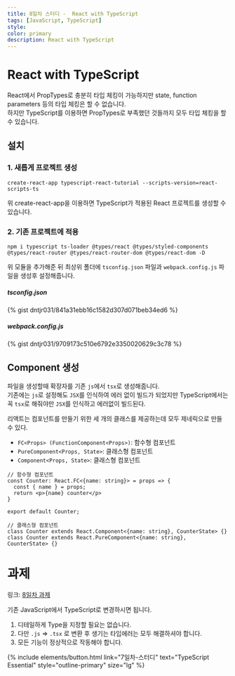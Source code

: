 ```yaml
---
title: 8일차 스터디 -  React with TypeScript
tags: [JavaScript, TypeScript]
style:
color: primary
description: React with TypeScript
---
```


# React with TypeScript
React에서 PropTypes로 충분히 타입 체킹이 가능하지만 state, function parameters 등의 타입 체킹은 할 수 없습니다.\
하지만 TypeScript를 이용하면 PropTypes로 부족했던 것들까지 모두 타입 체킹을 할 수 있습니다.

## 설치
### 1. 새롭게 프로젝트 생성
```shell
create-react-app typescript-react-tutorial --scripts-version=react-scripts-ts
```
위 create-react-app을 이용하면 TypeScript가 적용된 React 프로젝트를 생성할 수 있습니다.

### 2. 기존 프로젝트에 적용
```shell
npm i typescript ts-loader @types/react @types/styled-components @types/react-router @types/react-router-dom @types/react-dom -D
```
위 모듈을 추가해준 뒤 최상위 폴더에 `tsconfig.json` 파일과 `webpack.config.js` 파일을 생성후 설정해줍니다. 
##### tsconfig.json
{% gist dntjr031/841a31ebb16c1582d307d071beb34ed6 %}
##### webpack.config.js
{% gist dntjr031/9709173c510e6792e3350020629c3c78 %}


## Component 생성
파일을 생성할때 확장자를 기존 `js`에서 `tsx`로 생성해줍니다.\
기존에는 `js`로 설정해도 `JSX`를 인식하여 에러 없이 빌드가 되었지만 TypeScript에서는 꼭 `tsx`로 해줘야만 `JSX`를 인식하고 에러없이 빌드된다.

리액트는 컴포넌트를 만들기 위한 세 개의 클래스를 제공하는데 모두 제네릭으로 만들 수 있다.
- `FC<Props> (FunctionComponent<Props>)`: 함수형 컴포넌트
- `PureComponent<Props, State>`: 클래스형 컴포넌트
- `Component<Props, State>`: 클래스형 컴포넌트

```tsx
// 함수형 컴포넌트
const Counter: React.FC<{name: string}> = props => {
  const { name } = props;
  return <p>{name} counter</p>
}

export default Counter;
```
```tsx
// 클래스형 컴포넌트
class Counter extends React.Component<{name: string}, CounterState> {}
class Counter extends React.PureComponent<{name: string}, CounterState> {}
```

# 과제
링크: [8일차 과제](https://codesandbox.io/s/seuteodi-8ilca-gwaje-vrlgl)

기존 JavaScript에서 TypeScript로 변경하시면 됩니다.
1. 디테일하게 Type을 지정할 필요는 없습니다.
2. 다만 `.js` => `.tsx` 로 변환 후 생기는 타입에러는 모두 해결하셔야 합니다.
3. 모든 기능이 정상적으로 작동해야 합니다.

<div class="ws-page-link-left d-flex justify-content-between border-top border-secondary mt-5 mb-3 pt-3">
{% include elements/button.html link="7일차-스터디" text="TypeScript Essential" style="outline-primary" size="lg" %}
</div>

